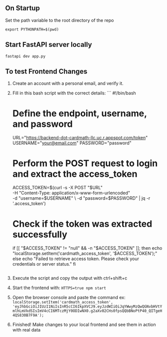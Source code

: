 ## On Startup
Set the path variable to the root directory of the repo
```
export PYTHONPATH=$(pwd)
```

## Start FastAPI server locally
```
fastapi dev app.py
```

## To test Frontend Changes
1. Create an account with a personal email, and verify it. 
2. Fill in this bash script with the correct details: ```
    #!/bin/bash

    # Define the endpoint, username, and password
    URL="https://backend-dot-cardmath-llc.uc.r.appspot.com/token"
    USERNAME="your@email.com"
    PASSWORD="password"

    # Perform the POST request to login and extract the access_token
    ACCESS_TOKEN=$(curl -s -X POST "$URL" \
    -H "Content-Type: application/x-www-form-urlencoded" \
    -d "username=$USERNAME" \
    -d "password=$PASSWORD" | jq -r '.access_token')

    # Check if the token was extracted successfully
    if [[ "$ACCESS_TOKEN" != "null" && -n "$ACCESS_TOKEN" ]]; then
    echo "localStorage.setItem('cardmath_access_token', '$ACCESS_TOKEN');"
    else
    echo "Failed to retrieve access token. Please check your credentials or server status."
    fi
    ```

3. Execute the script and copy the output with ctrl+shift+c
4. Start the frontend with: ```HTTPS=true npm start ```
5. Open the browser console and paste the command ex: ```localStorage.setItem('cardmath_access_token', 'eyJhbGciOiJIUzI1NiIsInR5cCI6IkpXVCJ9.eyJzdWIiOiJqYWwyMzQwQGNvbHVtYmlhLmVkdSIsImV4cCI6MTczMjY0ODIwNX0.g2aXv02CHs0fpsQQbBNoPtP40_QITgeH4QS830B7F9A');```
6. Finished! Make changes to your local frontend and see them in action with real data
